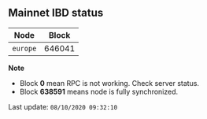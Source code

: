 ## **Mainnet** IBD status


Node | Block
--- | ---
`europe` | 646041


**Note**
* Block **0** mean RPC is not working. Check server status.
* Block **638591** means node is fully synchronized.


Last update: `08/10/2020 09:32:10`
